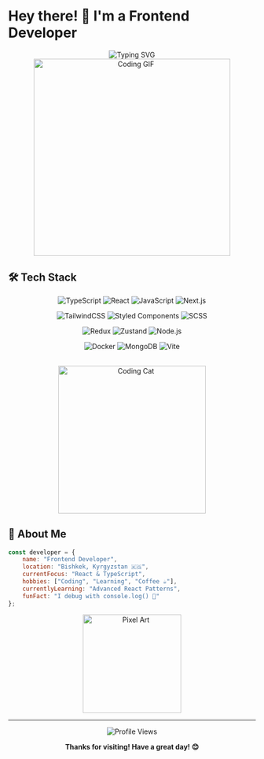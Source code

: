 # Hey there! 👋 I'm a Frontend Developer

<div align="center">
  <img src="https://readme-typing-svg.herokuapp.com?font=Fira+Code&size=22&duration=3000&pause=1000&color=36BCF7&background=00000000&center=true&vCenter=true&width=500&lines=Frontend+Developer+%F0%9F%92%BB;React+%26+TypeScript+%E2%9A%9B%EF%B8%8F;Building+Beautiful+UIs+%F0%9F%8E%A8;Coffee+%26+Code+%E2%98%95" alt="Typing SVG" />
</div>

<div align="center">
  <img src="https://media.giphy.com/media/qgQUggAC3Pfv687qPC/giphy.gif" width="400" alt="Coding GIF">
</div>

## 🛠️ Tech Stack

<div align="center">

![TypeScript](https://img.shields.io/badge/TypeScript-007ACC?style=for-the-badge&logo=typescript&logoColor=white)
![React](https://img.shields.io/badge/React-20232A?style=for-the-badge&logo=react&logoColor=61DAFB)
![JavaScript](https://img.shields.io/badge/JavaScript-F7DF1E?style=for-the-badge&logo=javascript&logoColor=black)
![Next.js](https://img.shields.io/badge/Next.js-000000?style=for-the-badge&logo=next.js&logoColor=white)

![TailwindCSS](https://img.shields.io/badge/Tailwind_CSS-38B2AC?style=for-the-badge&logo=tailwind-css&logoColor=white)
![Styled Components](https://img.shields.io/badge/styled--components-DB7093?style=for-the-badge&logo=styled-components&logoColor=white)
![SCSS](https://img.shields.io/badge/SCSS-CC6699?style=for-the-badge&logo=sass&logoColor=white)

![Redux](https://img.shields.io/badge/Redux-593D88?style=for-the-badge&logo=redux&logoColor=white)
![Zustand](https://img.shields.io/badge/Zustand-FF6B6B?style=for-the-badge&logo=react&logoColor=white)
![Node.js](https://img.shields.io/badge/Node.js-43853D?style=for-the-badge&logo=node.js&logoColor=white)

![Docker](https://img.shields.io/badge/Docker-2496ED?style=for-the-badge&logo=docker&logoColor=white)
![MongoDB](https://img.shields.io/badge/MongoDB-4EA94B?style=for-the-badge&logo=mongodb&logoColor=white)
![Vite](https://img.shields.io/badge/Vite-646CFF?style=for-the-badge&logo=vite&logoColor=white)

</div>

<br>

<div align="center">
  <img src="https://media.giphy.com/media/L1R1tvI9svkIWwpVYr/giphy.gif" width="300" alt="Coding Cat">
</div>

## 💭 About Me

```javascript
const developer = {
    name: "Frontend Developer",
    location: "Bishkek, Kyrgyzstan 🇰🇬",
    currentFocus: "React & TypeScript",
    hobbies: ["Coding", "Learning", "Coffee ☕"],
    currentlyLearning: "Advanced React Patterns",
    funFact: "I debug with console.log() 🐛"
};
```

<div align="center">
  <img src="https://media.giphy.com/media/ZVik7pBtu9dNS/giphy.gif" width="200" alt="Pixel Art">
</div>

---

<div align="center">
  <img src="https://komarev.com/ghpvc/?username=твой-username&color=blue&style=flat-square&label=Profile+Views" alt="Profile Views">
  
  **Thanks for visiting! Have a great day! 😊**
</div>
